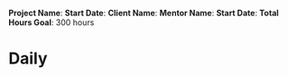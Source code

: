 **Project Name**:
**Start Date**: 
**Client Name**:
**Mentor Name**:
**Start Date**:
**Total Hours Goal**: 300 hours

# Daily

